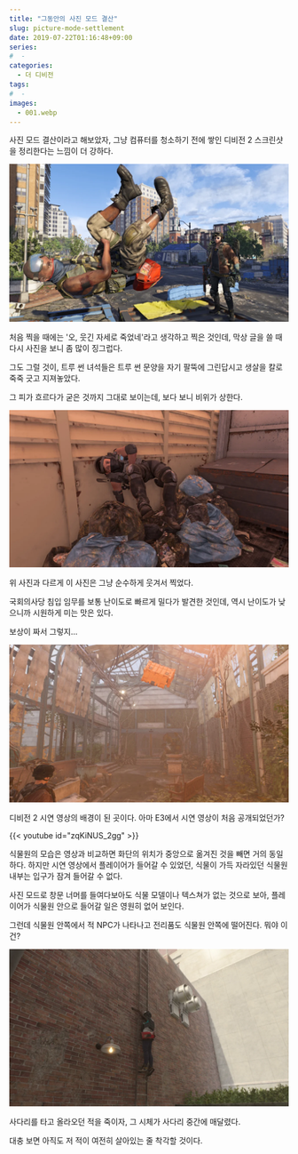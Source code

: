 ```yaml
---
title: "그동안의 사진 모드 결산"
slug: picture-mode-settlement
date: 2019-07-22T01:16:48+09:00
series:
#  - 
categories:
  - 더 디비전
tags:
#  - 
images:
  - 001.webp
---
```


사진 모드 결산이라고 해보았자, 그냥 컴퓨터를 청소하기 전에 쌓인 디비전 2 스크린샷을 정리한다는 느낌이 더 강하다.

![](001.webp)

처음 찍을 때에는 '오, 웃긴 자세로 죽었네'라고 생각하고 찍은 것인데, 막상 글을 쓸 때 다시 사진을 보니 좀 많이 징그럽다.

그도 그럴 것이, 트루 썬 녀석들은 트루 썬 문양을 자기 팔뚝에 그린답시고 생살을 칼로 죽죽 긋고 지져놓았다.

그 피가 흐르다가 굳은 것까지 그대로 보이는데, 보다 보니 비위가 상한다.

![](002.webp)

위 사진과 다르게 이 사진은 그냥 순수하게 웃겨서 찍었다.

국회의사당 침입 임무를 보통 난이도로 빠르게 밀다가 발견한 것인데, 역시 난이도가 낮으니까 시원하게 미는 맛은 있다.

보상이 짜서 그렇지...

![](003.webp)

디비전 2 시연 영상의 배경이 된 곳이다. 아마 E3에서 시연 영상이 처음 공개되었던가?

{{< youtube id="zqKiNUS_2gg" >}}

식물원의 모습은 영상과 비교하면 화단의 위치가 중앙으로 옮겨진 것을 빼면 거의 동일하다. 하지만 시연 영상에서 플레이어가 들어갈 수 있었던, 식물이 가득 자라있던 식물원 내부는 입구가 잠겨 들어갈 수 없다.

사진 모드로 창문 너머를 들여다보아도 식물 모델이나 텍스쳐가 없는 것으로 보아, 플레이어가 식물원 안으로 들어갈 일은 영원히 없어 보인다.

그런데 식물원 안쪽에서 적 NPC가 나타나고 전리품도 식물원 안쪽에 떨어진다. 뭐야 이건?

![](004.webp)

사다리를 타고 올라오던 적을 죽이자, 그 시체가 사다리 중간에 매달렸다.

대충 보면 아직도 저 적이 여전히 살아있는 줄 착각할 것이다.
